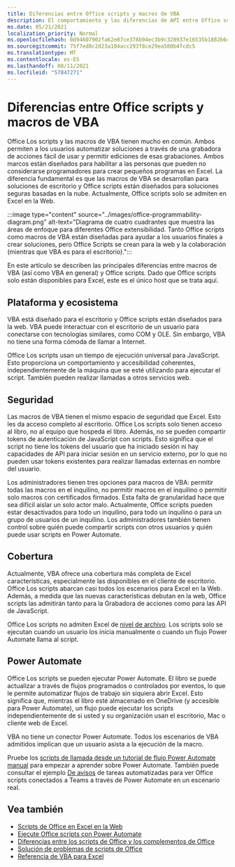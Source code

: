 ```yaml
---
title: Diferencias entre Office scripts y macros de VBA
description: El comportamiento y las diferencias de API entre Office scripts y Excel macros de VBA.
ms.date: 05/21/2021
localization_priority: Normal
ms.openlocfilehash: 0d94607902fa62e07ce378b94ec3b9c328937e16535b1882b6cad5bd76212b33
ms.sourcegitcommit: 75f7ed8c2d23a104acc293f8ce29ea580b4fcdc5
ms.translationtype: MT
ms.contentlocale: es-ES
ms.lasthandoff: 08/11/2021
ms.locfileid: "57847271"
---
```

# <a name="differences-between-office-scripts-and-vba-macros"></a>Diferencias entre Office scripts y macros de VBA

Office Los scripts y las macros de VBA tienen mucho en común. Ambos permiten a los usuarios automatizar soluciones a través de una grabadora de acciones fácil de usar y permitir ediciones de esas grabaciones. Ambos marcos están diseñados para habilitar a las personas que pueden no considerarse programadores para crear pequeños programas en Excel.
La diferencia fundamental es que las macros de VBA se desarrollan para soluciones de escritorio y Office scripts están diseñados para soluciones seguras basadas en la nube. Actualmente, Office scripts solo se admiten en Excel en la Web.

:::image type="content" source="../images/office-programmability-diagram.png" alt-text="Diagrama de cuatro cuadrantes que muestra las áreas de enfoque para diferentes Office extensibilidad. Tanto Office scripts como macros de VBA están diseñadas para ayudar a los usuarios finales a crear soluciones, pero Office Scripts se crean para la web y la colaboración (mientras que VBA es para el escritorio).":::

En este artículo se describen las principales diferencias entre macros de VBA (así como VBA en general) y Office scripts. Dado que Office scripts solo están disponibles para Excel, este es el único host que se trata aquí.

## <a name="platform-and-ecosystem"></a>Plataforma y ecosistema

VBA está diseñado para el escritorio y Office scripts están diseñados para la web. VBA puede interactuar con el escritorio de un usuario para conectarse con tecnologías similares, como COM y OLE. Sin embargo, VBA no tiene una forma cómoda de llamar a Internet.

Office Los scripts usan un tiempo de ejecución universal para JavaScript. Esto proporciona un comportamiento y accesibilidad coherentes, independientemente de la máquina que se esté utilizando para ejecutar el script. También pueden realizar llamadas a otros servicios web.

## <a name="security"></a>Seguridad

Las macros de VBA tienen el mismo espacio de seguridad que Excel. Esto les da acceso completo al escritorio. Office Los scripts solo tienen acceso al libro, no al equipo que hospeda el libro. Además, no se pueden compartir tokens de autenticación de JavaScript con scripts. Esto significa que el script no tiene los tokens del usuario que ha iniciado sesión ni hay capacidades de API para iniciar sesión en un servicio externo, por lo que no pueden usar tokens existentes para realizar llamadas externas en nombre del usuario.

Los administradores tienen tres opciones para macros de VBA: permitir todas las macros en el inquilino, no permitir macros en el inquilino o permitir solo macros con certificados firmados. Esta falta de granularidad hace que sea difícil aislar un solo actor malo. Actualmente, Office scripts pueden estar desactivados para todo un inquilino, para todo un inquilino o para un grupo de usuarios de un inquilino. Los administradores también tienen control sobre quién puede compartir scripts con otros usuarios y quién puede usar scripts en Power Automate.

## <a name="coverage"></a>Cobertura

Actualmente, VBA ofrece una cobertura más completa de Excel características, especialmente las disponibles en el cliente de escritorio. Office Los scripts abarcan casi todos los escenarios para Excel en la Web. Además, a medida que las nuevas características debutan en la web, Office scripts las admitirán tanto para la Grabadora de acciones como para las API de JavaScript.

Office Los scripts no admiten Excel de [nivel de archivo](/office/vba/excel/concepts/events-worksheetfunctions-shapes/using-events-with-excel-objects). Los scripts solo se ejecutan cuando un usuario los inicia manualmente o cuando un flujo Power Automate llama al script.

## <a name="power-automate"></a>Power Automate

Office Los scripts se pueden ejecutar Power Automate. El libro se puede actualizar a través de flujos programados o controlados por eventos, lo que le permite automatizar flujos de trabajo sin siquiera abrir Excel. Esto significa que, mientras el libro esté almacenado en OneDrive (y accesible para Power Automate), un flujo puede ejecutar los scripts independientemente de si usted y su organización usan el escritorio, Mac o cliente web de Excel.

VBA no tiene un conector Power Automate. Todos los escenarios de VBA admitidos implican que un usuario asista a la ejecución de la macro.

Pruebe los [scripts de llamada desde un tutorial de flujo Power Automate manual](../tutorials/excel-power-automate-manual.md) para empezar a aprender sobre Power Automate. También puede consultar el ejemplo [De avisos](scenarios/task-reminders.md) de tareas automatizadas para ver Office scripts conectados a Teams a través de Power Automate en un escenario real.

## <a name="see-also"></a>Vea también

- [Scripts de Office en Excel en la Web](../overview/excel.md)
- [Ejecute Office scripts con Power Automate](../develop/power-automate-integration.md)
- [Diferencias entre los scripts de Office y los complementos de Office](add-ins-differences.md)
- [Solución de problemas de scripts de Office](../testing/troubleshooting.md)
- [Referencia de VBA para Excel](/office/vba/api/overview/excel)
